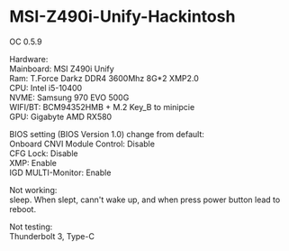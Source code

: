 # MSI-Z490i-Unify-Hackintosh
OC 0.5.9

Hardware:       
Mainboard: MSI Z490i Unify  
Ram: T.Force Darkz DDR4 3600Mhz 8G*2 XMP2.0       
CPU: Intel i5-10400    
NVME: Samsung 970 EVO 500G    
WIFI/BT: BCM94352HMB + M.2 Key_B to minipcie    
GPU: Gigabyte AMD RX580    


BIOS setting (BIOS Version 1.0) change from default:        
Onboard CNVI Module Control: Disable        
CFG Lock: Disable       
XMP: Enable       
IGD MULTI-Monitor: Enable       

Not working:       
sleep. When slept, cann't wake up, and when press power button lead to reboot.

Not testing:       
Thunderbolt 3, Type-C

